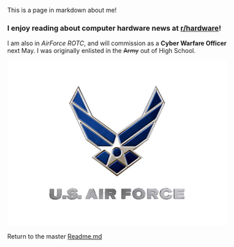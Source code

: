 This is a page in markdown about me!

### I enjoy reading about computer hardware news at [r/hardware](https://www.reddit.com/r/hardware/)!

I am also in *AirForce ROTC*, and will commission as a **Cyber Warfare Officer** next May.
I was originally enlisted in the ~~Army~~ out of High School.


![Air Force](https://github.com/mister-mellow/markdownChallenge/blob/master/airforce640x480_20100917121612_640_480.JPG)


Return to the master [Readme.md](https://github.com/mister-mellow/markdownChallenge/blob/master/README.md)
